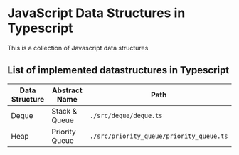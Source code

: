 # JavaScript Data Structures in Typescript

This is a collection of Javascript data structures

## List of implemented datastructures in Typescript

|Data Structure|Abstract Name|Path|
|----|------|-----|
|Deque|Stack & Queue| `./src/deque/deque.ts`|
|Heap|Priority Queue| `./src/priority_queue/priority_queue.ts`|
